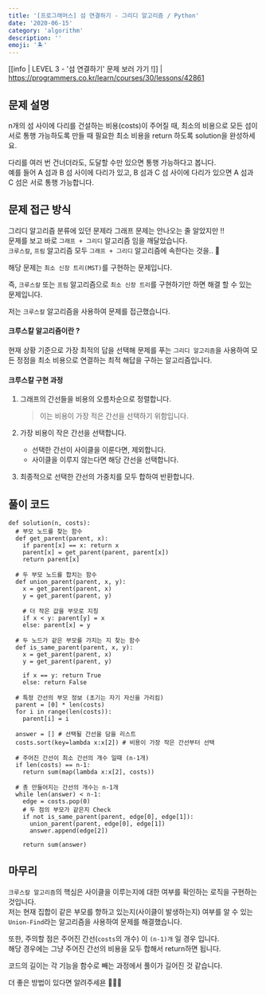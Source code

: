 ```yaml
---
title: '[프로그래머스] 섬 연결하기 - 그리디 알고리즘 / Python'
date: '2020-06-15'
category: 'algorithm'
description: ''
emoji: '🏝'
---
```


[[info | LEVEL 3 - '섬 연결하기' 문제 보러 가기 !]]
| https://programmers.co.kr/learn/courses/30/lessons/42861

## 문제 설명

n개의 섬 사이에 다리를 건설하는 비용(costs)이 주어질 때, 최소의 비용으로 모든 섬이 서로 통행 가능하도록 만들 때 필요한 최소 비용을 return 하도록 solution을 완성하세요.

다리를 여러 번 건너더라도, 도달할 수만 있으면 통행 가능하다고 봅니다.  
예를 들어 A 섬과 B 섬 사이에 다리가 있고, B 섬과 C 섬 사이에 다리가 있으면 A 섬과 C 섬은 서로 통행 가능합니다.

## 문제 접근 방식

그리디 알고리즘 분류에 있던 문제라 그래프 문제는 안나오는 줄 알았지만 !!  
문제를 보고 바로 `그래프 + 그리디` 알고리즘 임을 깨달았습니다.  
`크루스칼`, `프림` 알고리즘 모두 `그래프 + 그리디` 알고리즘에 속한다는 것을.. 🤭

해당 문제는 `최소 신장 트리(MST)`를 구현하는 문제입니다.

즉, `크루스칼` 또는 `프림` 알고리즘으로 `최소 신장 트리`를 구현하기만 하면 해결 할 수 있는 문제입니다.

저는 `크루스칼` 알고리즘을 사용하여 문제를 접근했습니다.

#### 크루스칼 알고리즘이란 ?

현재 상황 기준으로 가장 최적의 답을 선택해 문제를 푸는 `그리디 알고리즘`을 사용하여 모든 정점을 최소 비용으로 연결하는 최적 해답을 구하는 알고리즘입니다.

#### 크루스칼 구현 과정

1. 그래프의 간선들을 비용의 오름차순으로 정렬합니다.

   > 이는 비용이 가장 적은 간선을 선택하기 위함입니다.

2. 가장 비용이 작은 간선을 선택합니다.

   - 선택한 간선이 사이클을 이룬다면, 제외합니다.
   - 사이클을 이루지 않는다면 해당 간선을 선택합니다.

3. 최종적으로 선택한 간선의 가중치를 모두 합하여 반환합니다.

## 풀이 코드

```python:title=Python
def solution(n, costs):
  # 부모 노드를 찾는 함수
  def get_parent(parent, x):
    if parent[x] == x: return x
    parent[x] = get_parent(parent, parent[x])
    return parent[x]

  # 두 부모 노드를 합치는 함수
  def union_parent(parent, x, y):
    x = get_parent(parent, x)
    y = get_parent(parent, y)

    # 더 작은 값을 부모로 지칭
    if x < y: parent[y] = x
    else: parent[x] = y

  # 두 노드가 같은 부모를 가지는 지 찾는 함수
  def is_same_parent(parent, x, y):
    x = get_parent(parent, x)
    y = get_parent(parent, y)

    if x == y: return True
    else: return False

  # 특정 간선의 부모 정보 (초기는 자기 자신을 가리킴)
  parent = [0] * len(costs)
  for i in range(len(costs)):
    parent[i] = i

  answer = [] # 선택될 간선을 담을 리스트
  costs.sort(key=lambda x:x[2]) # 비용이 가장 작은 간선부터 선택

  # 주어진 간선이 최소 간선의 개수 일때 (n-1개)
  if len(costs) == n-1:
    return sum(map(lambda x:x[2], costs))

  # 총 만들어지는 간선의 개수는 n-1개
  while len(answer) < n-1:
    edge = costs.pop(0)
    # 두 점의 부모가 같은지 Check
    if not is_same_parent(parent, edge[0], edge[1]):
      union_parent(parent, edge[0], edge[1])
      answer.append(edge[2])

    return sum(answer)
```

## 마무리

`크루스칼 알고리즘`의 핵심은 사이클을 이루는지에 대한 여부를 확인하는 로직을 구현하는 것입니다.  
저는 현재 집합이 같은 부모를 향하고 있는지(사이클이 발생하는지) 여부를 알 수 있는 `Union-Find`라는 알고리즘을 사용하여 문제를 해결했습니다.

또한, 주의할 점은 주어진 간선(`costs`의 개수) 이 `(n-1)개` 일 경우 입니다.  
해당 경우에는 그냥 주어진 간선의 비용을 모두 합해서 return하면 됩니다.

코드의 길이는 각 기능을 함수로 빼는 과정에서 풀이가 길어진 것 같습니다.

더 좋은 방법이 있다면 알려주세욘 🙇🏻‍♂️
